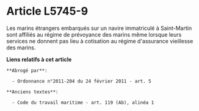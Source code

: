 # Article L5745-9

Les marins étrangers embarqués sur un navire immatriculé à Saint-Martin sont affiliés au régime de prévoyance des marins même
lorsque leurs services ne donnent pas lieu à cotisation au régime d'assurance vieillesse des marins.

**Liens relatifs à cet article**

	**Abrogé par**:

	  - Ordonnance n°2011-204 du 24 février 2011 - art. 5

	**Anciens textes**:

	  - Code du travail maritime - art. 119 (Ab), alinéa 1
